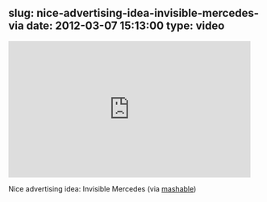 slug: nice-advertising-idea-invisible-mercedes-via
date: 2012-03-07 15:13:00
type: video
---

<iframe width="480" height="270" src="http://www.youtube.com/embed/ZIGzpi9lCck?fs=1&feature=oembed" frameborder="0" allowfullscreen></iframe>

Nice advertising idea: Invisible Mercedes (via [mashable](http://www.youtube.com/watch?v=ZIGzpi9lCck&feature=share))
